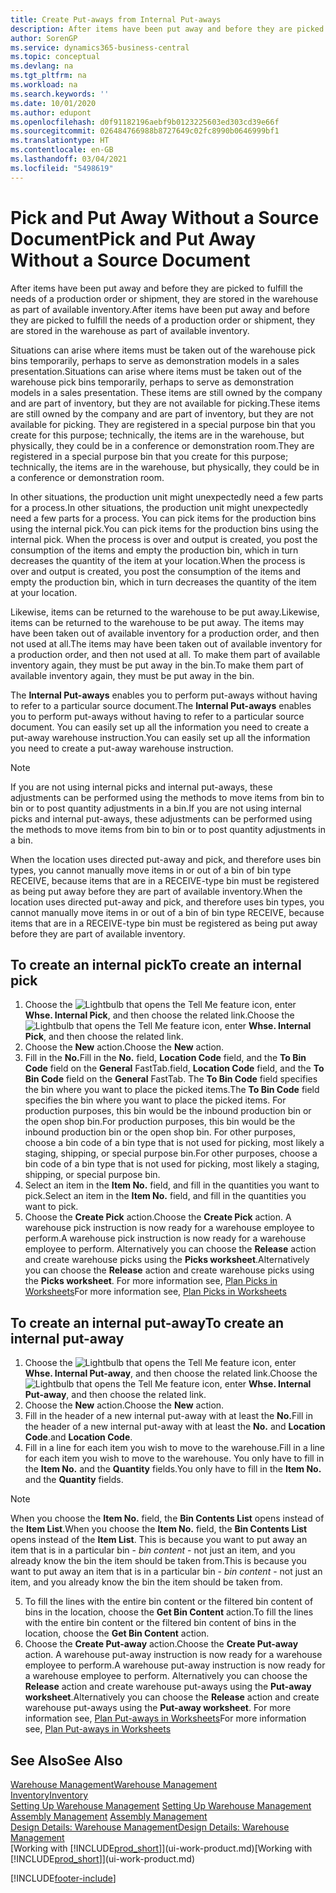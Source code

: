 ```yaml
---
title: Create Put-aways from Internal Put-aways
description: After items have been put away and before they are picked to fulfill the needs of a production order or shipment, they are stored in the warehouse as part of available inventory.
author: SorenGP
ms.service: dynamics365-business-central
ms.topic: conceptual
ms.devlang: na
ms.tgt_pltfrm: na
ms.workload: na
ms.search.keywords: ''
ms.date: 10/01/2020
ms.author: edupont
ms.openlocfilehash: d0f91182196aebf9b0123225603ed303cd39e66f
ms.sourcegitcommit: 026484766988b8727649c02fc8990b0646999bf1
ms.translationtype: HT
ms.contentlocale: en-GB
ms.lasthandoff: 03/04/2021
ms.locfileid: "5498619"
---
```

# <a name="pick-and-put-away-without-a-source-document"></a><span data-ttu-id="d72e0-103">Pick and Put Away Without a Source Document</span><span class="sxs-lookup"><span data-stu-id="d72e0-103">Pick and Put Away Without a Source Document</span></span>
<span data-ttu-id="d72e0-104">After items have been put away and before they are picked to fulfill the needs of a production order or shipment, they are stored in the warehouse as part of available inventory.</span><span class="sxs-lookup"><span data-stu-id="d72e0-104">After items have been put away and before they are picked to fulfill the needs of a production order or shipment, they are stored in the warehouse as part of available inventory.</span></span>  

<span data-ttu-id="d72e0-105">Situations can arise where items must be taken out of the warehouse pick bins temporarily, perhaps to serve as demonstration models in a sales presentation.</span><span class="sxs-lookup"><span data-stu-id="d72e0-105">Situations can arise where items must be taken out of the warehouse pick bins temporarily, perhaps to serve as demonstration models in a sales presentation.</span></span> <span data-ttu-id="d72e0-106">These items are still owned by the company and are part of inventory, but they are not available for picking.</span><span class="sxs-lookup"><span data-stu-id="d72e0-106">These items are still owned by the company and are part of inventory, but they are not available for picking.</span></span> <span data-ttu-id="d72e0-107">They are registered in a special purpose bin that you create for this purpose; technically, the items are in the warehouse, but physically, they could be in a conference or demonstration room.</span><span class="sxs-lookup"><span data-stu-id="d72e0-107">They are registered in a special purpose bin that you create for this purpose; technically, the items are in the warehouse, but physically, they could be in a conference or demonstration room.</span></span>  

<span data-ttu-id="d72e0-108">In other situations, the production unit might unexpectedly need a few parts for a process.</span><span class="sxs-lookup"><span data-stu-id="d72e0-108">In other situations, the production unit might unexpectedly need a few parts for a process.</span></span> <span data-ttu-id="d72e0-109">You can pick items for the production bins using the internal pick.</span><span class="sxs-lookup"><span data-stu-id="d72e0-109">You can pick items for the production bins using the internal pick.</span></span> <span data-ttu-id="d72e0-110">When the process is over and output is created, you post the consumption of the items and empty the production bin, which in turn decreases the quantity of the item at your location.</span><span class="sxs-lookup"><span data-stu-id="d72e0-110">When the process is over and output is created, you post the consumption of the items and empty the production bin, which in turn decreases the quantity of the item at your location.</span></span>  

<span data-ttu-id="d72e0-111">Likewise, items can be returned to the warehouse to be put away.</span><span class="sxs-lookup"><span data-stu-id="d72e0-111">Likewise, items can be returned to the warehouse to be put away.</span></span> <span data-ttu-id="d72e0-112">The items may have been taken out of available inventory for a production order, and then not used at all.</span><span class="sxs-lookup"><span data-stu-id="d72e0-112">The items may have been taken out of available inventory for a production order, and then not used at all.</span></span> <span data-ttu-id="d72e0-113">To make them part of available inventory again, they must be put away in the bin.</span><span class="sxs-lookup"><span data-stu-id="d72e0-113">To make them part of available inventory again, they must be put away in the bin.</span></span>  

<span data-ttu-id="d72e0-114">The **Internal Put-aways** enables you to perform put-aways without having to refer to a particular source document.</span><span class="sxs-lookup"><span data-stu-id="d72e0-114">The **Internal Put-aways** enables you to perform put-aways without having to refer to a particular source document.</span></span> <span data-ttu-id="d72e0-115">You can easily set up all the information you need to create a put-away warehouse instruction.</span><span class="sxs-lookup"><span data-stu-id="d72e0-115">You can easily set up all the information you need to create a put-away warehouse instruction.</span></span>  

> [!NOTE]  
>  <span data-ttu-id="d72e0-116">If you are not using internal picks and internal put-aways, these adjustments can be performed using the methods to move items from bin to bin or to post quantity adjustments in a bin.</span><span class="sxs-lookup"><span data-stu-id="d72e0-116">If you are not using internal picks and internal put-aways, these adjustments can be performed using the methods to move items from bin to bin or to post quantity adjustments in a bin.</span></span>  
>   
>  <span data-ttu-id="d72e0-117">When the location uses directed put-away and pick, and therefore uses bin types, you cannot manually move items in or out of a bin of bin type RECEIVE, because items that are in a RECEIVE-type bin must be registered as being put away before they are part of available inventory.</span><span class="sxs-lookup"><span data-stu-id="d72e0-117">When the location uses directed put-away and pick, and therefore uses bin types, you cannot manually move items in or out of a bin of bin type RECEIVE, because items that are in a RECEIVE-type bin must be registered as being put away before they are part of available inventory.</span></span>  

## <a name="to-create-an-internal-pick"></a><span data-ttu-id="d72e0-118">To create an internal pick</span><span class="sxs-lookup"><span data-stu-id="d72e0-118">To create an internal pick</span></span>  
1.  <span data-ttu-id="d72e0-119">Choose the ![Lightbulb that opens the Tell Me feature](media/ui-search/search_small.png "Tell me what you want to do") icon, enter **Whse. Internal Pick**, and then choose the related link.</span><span class="sxs-lookup"><span data-stu-id="d72e0-119">Choose the ![Lightbulb that opens the Tell Me feature](media/ui-search/search_small.png "Tell me what you want to do") icon, enter **Whse. Internal Pick**, and then choose the related link.</span></span>  
2. <span data-ttu-id="d72e0-120">Choose the **New** action.</span><span class="sxs-lookup"><span data-stu-id="d72e0-120">Choose the **New** action.</span></span>
3. <span data-ttu-id="d72e0-121">Fill in the **No.**</span><span class="sxs-lookup"><span data-stu-id="d72e0-121">Fill in the **No.**</span></span> <span data-ttu-id="d72e0-122">field, **Location Code** field, and the **To Bin Code** field on the **General** FastTab.</span><span class="sxs-lookup"><span data-stu-id="d72e0-122">field, **Location Code** field, and the **To Bin Code** field on the **General** FastTab.</span></span> <span data-ttu-id="d72e0-123">The **To Bin Code** field specifies the bin where you want to place the picked items.</span><span class="sxs-lookup"><span data-stu-id="d72e0-123">The **To Bin Code** field specifies the bin where you want to place the picked items.</span></span> <span data-ttu-id="d72e0-124">For production purposes, this bin would be the inbound production bin or the open shop bin.</span><span class="sxs-lookup"><span data-stu-id="d72e0-124">For production purposes, this bin would be the inbound production bin or the open shop bin.</span></span> <span data-ttu-id="d72e0-125">For other purposes, choose a bin code of a bin type that is not used for picking, most likely a staging, shipping, or special purpose bin.</span><span class="sxs-lookup"><span data-stu-id="d72e0-125">For other purposes, choose a bin code of a bin type that is not used for picking, most likely a staging, shipping, or special purpose bin.</span></span>  
4.  <span data-ttu-id="d72e0-126">Select an item in the **Item No.** field, and fill in the quantities you want to pick.</span><span class="sxs-lookup"><span data-stu-id="d72e0-126">Select an item in the **Item No.** field, and fill in the quantities you want to pick.</span></span>  
5. <span data-ttu-id="d72e0-127">Choose the **Create Pick** action.</span><span class="sxs-lookup"><span data-stu-id="d72e0-127">Choose the **Create Pick** action.</span></span> <span data-ttu-id="d72e0-128">A warehouse pick instruction is now ready for a warehouse employee to perform.</span><span class="sxs-lookup"><span data-stu-id="d72e0-128">A warehouse pick instruction is now ready for a warehouse employee to perform.</span></span> <span data-ttu-id="d72e0-129">Alternatively you can choose the **Release** action and create warehouse picks using the **Picks worksheet**.</span><span class="sxs-lookup"><span data-stu-id="d72e0-129">Alternatively you can choose the **Release** action and create warehouse picks using the **Picks worksheet**.</span></span> <span data-ttu-id="d72e0-130">For more information see,  [Plan Picks in Worksheets](warehouse-how-to-plan-picks-in-worksheets.md)</span><span class="sxs-lookup"><span data-stu-id="d72e0-130">For more information see,  [Plan Picks in Worksheets](warehouse-how-to-plan-picks-in-worksheets.md)</span></span>

## <a name="to-create-an-internal-put-away"></a><span data-ttu-id="d72e0-131">To create an internal put-away</span><span class="sxs-lookup"><span data-stu-id="d72e0-131">To create an internal put-away</span></span>  
1.  <span data-ttu-id="d72e0-132">Choose the ![Lightbulb that opens the Tell Me feature](media/ui-search/search_small.png "Tell me what you want to do") icon, enter **Whse. Internal Put-away**, and then choose the related link.</span><span class="sxs-lookup"><span data-stu-id="d72e0-132">Choose the ![Lightbulb that opens the Tell Me feature](media/ui-search/search_small.png "Tell me what you want to do") icon, enter **Whse. Internal Put-away**, and then choose the related link.</span></span>  
2. <span data-ttu-id="d72e0-133">Choose the **New** action.</span><span class="sxs-lookup"><span data-stu-id="d72e0-133">Choose the **New** action.</span></span>
3. <span data-ttu-id="d72e0-134">Fill in the header of a new internal put-away with at least the **No.**</span><span class="sxs-lookup"><span data-stu-id="d72e0-134">Fill in the header of a new internal put-away with at least the **No.**</span></span> <span data-ttu-id="d72e0-135">and **Location Code**.</span><span class="sxs-lookup"><span data-stu-id="d72e0-135">and **Location Code**.</span></span>
4. <span data-ttu-id="d72e0-136">Fill in a line for each item you wish to move to the warehouse.</span><span class="sxs-lookup"><span data-stu-id="d72e0-136">Fill in a line for each item you wish to move to the warehouse.</span></span> <span data-ttu-id="d72e0-137">You only have to fill in the **Item No.** and the **Quantity** fields.</span><span class="sxs-lookup"><span data-stu-id="d72e0-137">You only have to fill in the **Item No.** and the **Quantity** fields.</span></span>

  > [!NOTE]  
  > <span data-ttu-id="d72e0-138">When you choose the **Item No.** field, the **Bin Contents List** opens instead of the **Item List**.</span><span class="sxs-lookup"><span data-stu-id="d72e0-138">When you choose the **Item No.** field, the **Bin Contents List** opens instead of the **Item List**.</span></span> <span data-ttu-id="d72e0-139">This is because you want to put away an item that is in a particular bin - *bin content* - not just an item, and you already know the bin the item should be taken from.</span><span class="sxs-lookup"><span data-stu-id="d72e0-139">This is because you want to put away an item that is in a particular bin - *bin content* - not just an item, and you already know the bin the item should be taken from.</span></span>  <!--If you filled in **From Bin Code** in the header, the bin content will be filtered by value defined in the **From Bin Code**.-->
5. <span data-ttu-id="d72e0-140">To fill the lines with the entire bin content or the filtered bin content of bins in the location, choose the **Get Bin Content** action.</span><span class="sxs-lookup"><span data-stu-id="d72e0-140">To fill the lines with the entire bin content or the filtered bin content of bins in the location, choose the **Get Bin Content** action.</span></span>  
6. <span data-ttu-id="d72e0-141">Choose the **Create Put-away** action.</span><span class="sxs-lookup"><span data-stu-id="d72e0-141">Choose the **Create Put-away** action.</span></span> <span data-ttu-id="d72e0-142">A warehouse put-away instruction is now ready for a warehouse employee to perform.</span><span class="sxs-lookup"><span data-stu-id="d72e0-142">A warehouse put-away instruction is now ready for a warehouse employee to perform.</span></span> <span data-ttu-id="d72e0-143">Alternatively you can choose the **Release** action and create warehouse put-aways using the **Put-away worksheet**.</span><span class="sxs-lookup"><span data-stu-id="d72e0-143">Alternatively you can choose the **Release** action and create warehouse put-aways using the **Put-away worksheet**.</span></span> <span data-ttu-id="d72e0-144">For more information see,  [Plan Put-aways in Worksheets](warehouse-how-to-plan-put-aways-in-worksheets.md)</span><span class="sxs-lookup"><span data-stu-id="d72e0-144">For more information see,  [Plan Put-aways in Worksheets](warehouse-how-to-plan-put-aways-in-worksheets.md)</span></span>

## <a name="see-also"></a><span data-ttu-id="d72e0-145">See Also</span><span class="sxs-lookup"><span data-stu-id="d72e0-145">See Also</span></span>  
[<span data-ttu-id="d72e0-146">Warehouse Management</span><span class="sxs-lookup"><span data-stu-id="d72e0-146">Warehouse Management</span></span>](warehouse-manage-warehouse.md)  
[<span data-ttu-id="d72e0-147">Inventory</span><span class="sxs-lookup"><span data-stu-id="d72e0-147">Inventory</span></span>](inventory-manage-inventory.md)  
<span data-ttu-id="d72e0-148">[Setting Up Warehouse Management](warehouse-setup-warehouse.md)   </span><span class="sxs-lookup"><span data-stu-id="d72e0-148">[Setting Up Warehouse Management](warehouse-setup-warehouse.md)   </span></span>  
<span data-ttu-id="d72e0-149">[Assembly Management](assembly-assemble-items.md)  </span><span class="sxs-lookup"><span data-stu-id="d72e0-149">[Assembly Management](assembly-assemble-items.md)  </span></span>  
[<span data-ttu-id="d72e0-150">Design Details: Warehouse Management</span><span class="sxs-lookup"><span data-stu-id="d72e0-150">Design Details: Warehouse Management</span></span>](design-details-warehouse-management.md)  
<span data-ttu-id="d72e0-151">[Working with [!INCLUDE[prod_short](includes/prod_short.md)]](ui-work-product.md)</span><span class="sxs-lookup"><span data-stu-id="d72e0-151">[Working with [!INCLUDE[prod_short](includes/prod_short.md)]](ui-work-product.md)</span></span>


[!INCLUDE[footer-include](includes/footer-banner.md)]
